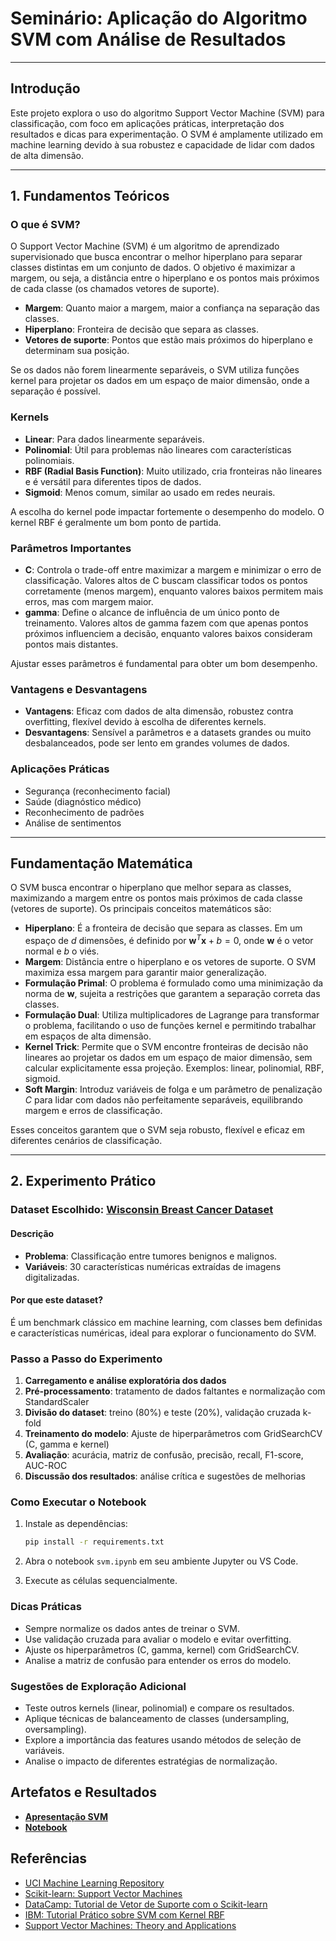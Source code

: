 # Seminário: Aplicação do Algoritmo SVM com Análise de Resultados

---

## Introdução

Este projeto explora o uso do algoritmo Support Vector Machine (SVM) para classificação, com foco em aplicações práticas, interpretação dos resultados e dicas para experimentação. O SVM é amplamente utilizado em machine learning devido à sua robustez e capacidade de lidar com dados de alta dimensão.

---

## 1. Fundamentos Teóricos

### O que é SVM?

O Support Vector Machine (SVM) é um algoritmo de aprendizado supervisionado que busca encontrar o melhor hiperplano para separar classes distintas em um conjunto de dados. O objetivo é maximizar a margem, ou seja, a distância entre o hiperplano e os pontos mais próximos de cada classe (os chamados vetores de suporte).

- **Margem**: Quanto maior a margem, maior a confiança na separação das classes.
- **Hiperplano**: Fronteira de decisão que separa as classes.
- **Vetores de suporte**: Pontos que estão mais próximos do hiperplano e determinam sua posição.

Se os dados não forem linearmente separáveis, o SVM utiliza funções kernel para projetar os dados em um espaço de maior dimensão, onde a separação é possível.

### Kernels

- **Linear**: Para dados linearmente separáveis.
- **Polinomial**: Útil para problemas não lineares com características polinomiais.
- **RBF (Radial Basis Function)**: Muito utilizado, cria fronteiras não lineares e é versátil para diferentes tipos de dados.
- **Sigmoid**: Menos comum, similar ao usado em redes neurais.

A escolha do kernel pode impactar fortemente o desempenho do modelo. O kernel RBF é geralmente um bom ponto de partida.

### Parâmetros Importantes

- **C**: Controla o trade-off entre maximizar a margem e minimizar o erro de classificação. Valores altos de C buscam classificar todos os pontos corretamente (menos margem), enquanto valores baixos permitem mais erros, mas com margem maior.
- **gamma**: Define o alcance de influência de um único ponto de treinamento. Valores altos de gamma fazem com que apenas pontos próximos influenciem a decisão, enquanto valores baixos consideram pontos mais distantes.

Ajustar esses parâmetros é fundamental para obter um bom desempenho.

### Vantagens e Desvantagens

- **Vantagens**: Eficaz com dados de alta dimensão, robustez contra overfitting, flexível devido à escolha de diferentes kernels.
- **Desvantagens**: Sensível a parâmetros e a datasets grandes ou muito desbalanceados, pode ser lento em grandes volumes de dados.

### Aplicações Práticas

- Segurança (reconhecimento facial)
- Saúde (diagnóstico médico)
- Reconhecimento de padrões
- Análise de sentimentos

---

## Fundamentação Matemática

O SVM busca encontrar o hiperplano que melhor separa as classes, maximizando a margem entre os pontos mais próximos de cada classe (vetores de suporte). Os principais conceitos matemáticos são:

- **Hiperplano**: É a fronteira de decisão que separa as classes. Em um espaço de $d$ dimensões, é definido por $\mathbf{w}^T \mathbf{x} + b = 0$, onde $\mathbf{w}$ é o vetor normal e $b$ o viés.
- **Margem**: Distância entre o hiperplano e os vetores de suporte. O SVM maximiza essa margem para garantir maior generalização.
- **Formulação Primal**: O problema é formulado como uma minimização da norma de $\mathbf{w}$, sujeita a restrições que garantem a separação correta das classes.
- **Formulação Dual**: Utiliza multiplicadores de Lagrange para transformar o problema, facilitando o uso de funções kernel e permitindo trabalhar em espaços de alta dimensão.
- **Kernel Trick**: Permite que o SVM encontre fronteiras de decisão não lineares ao projetar os dados em um espaço de maior dimensão, sem calcular explicitamente essa projeção. Exemplos: linear, polinomial, RBF, sigmoid.
- **Soft Margin**: Introduz variáveis de folga e um parâmetro de penalização $C$ para lidar com dados não perfeitamente separáveis, equilibrando margem e erros de classificação.

Esses conceitos garantem que o SVM seja robusto, flexível e eficaz em diferentes cenários de classificação.

---

## 2. Experimento Prático

### Dataset Escolhido: [Wisconsin Breast Cancer Dataset](https://archive.ics.uci.edu/dataset/17/breast+cancer+wisconsin+diagnostic)

#### Descrição

- **Problema**: Classificação entre tumores benignos e malignos.
- **Variáveis**: 30 características numéricas extraídas de imagens digitalizadas.

#### Por que este dataset?

É um benchmark clássico em machine learning, com classes bem definidas e características numéricas, ideal para explorar o funcionamento do SVM.

### Passo a Passo do Experimento

1. **Carregamento e análise exploratória dos dados**
2. **Pré-processamento**: tratamento de dados faltantes e normalização com StandardScaler
3. **Divisão do dataset**: treino (80%) e teste (20%), validação cruzada k-fold
4. **Treinamento do modelo**: Ajuste de hiperparâmetros com GridSearchCV (C, gamma e kernel)
5. **Avaliação**: acurácia, matriz de confusão, precisão, recall, F1-score, AUC-ROC
6. **Discussão dos resultados**: análise crítica e sugestões de melhorias

### Como Executar o Notebook

1. Instale as dependências:

   ```bash
   pip install -r requirements.txt
   ```

2. Abra o notebook `svm.ipynb` em seu ambiente Jupyter ou VS Code.
3. Execute as células sequencialmente.

### Dicas Práticas

- Sempre normalize os dados antes de treinar o SVM.
- Use validação cruzada para avaliar o modelo e evitar overfitting.
- Ajuste os hiperparâmetros (C, gamma, kernel) com GridSearchCV.
- Analise a matriz de confusão para entender os erros do modelo.

### Sugestões de Exploração Adicional

- Teste outros kernels (linear, polinomial) e compare os resultados.
- Aplique técnicas de balanceamento de classes (undersampling, oversampling).
- Explore a importância das features usando métodos de seleção de variáveis.
- Analise o impacto de diferentes estratégias de normalização.

## Artefatos e Resultados

- [**Apresentação SVM**](https://docs.google.com/presentation/d/1KPVmIJ24JEXdTuvchBfo1M4ny5204INyuXNw5aXr4Pg/edit#slide=id.p)
- [**Notebook**](https://github.com/thalesfb/machine_learning/blob/main/seminar/svm/svm.ipynb)

## Referências

- [UCI Machine Learning Repository](https://archive.ics.uci.edu/dataset/17/breast+cancer+wisconsin+diagnostic)
- [Scikit-learn: Support Vector Machines](https://scikit-learn.org/stable/modules/svm.html)
- [DataCamp: Tutorial de Vetor de Suporte com o Scikit-learn](https://www.datacamp.com/pt/tutorial/svm-classification-scikit-learn-python)
- [IBM: Tutorial Prático sobre SVM com Kernel RBF](https://www.ibm.com/think/topics/support-vector-machine)
- [Support Vector Machines: Theory and Applications](https://www.researchgate.net/publication/221621494_Support_Vector_Machines_Theory_and_Applications)
